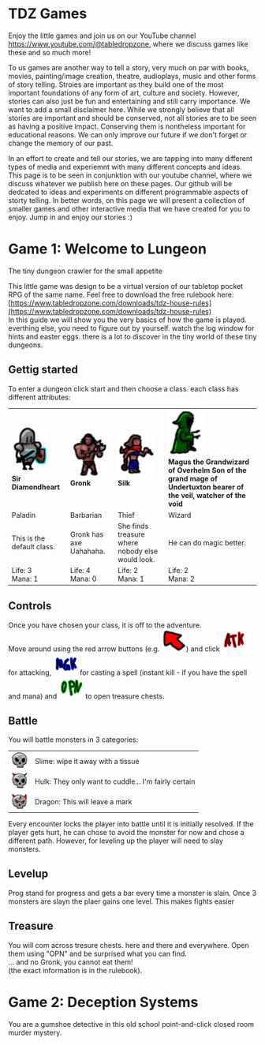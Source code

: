 # TDZ Games

Enjoy the little games and join us on our YouTube channel https://www.youtube.com/@tabledropzone, where we discuss games like these and so much more!

To us games are another way to tell a story, very much on par with books, movies, painting/image creation, theatre, audioplays, music and other forms of story telling. Stroies are important as they build one of the most important foundations of any form of art, culture and society. However, stories can also just be fun and entertaining and still carry importance. 
We want to add a small disclaimer here. While we strongly believe that all stories are important and should be conserved, not all stories are to be seen as having a positive impact. Conserving them is nontheless important for educational reasons. We can only improve our future if we don't forget or change the memory of our past.

In an effort to create and tell our stories, we are tapping into many different types of media and experiemnt with many different concepts and ideas. This page is to be seen in conjunktion with our youtube channel, where we discuss whatever we publish here on these pages. Our github will be dedcated to ideas and experiments on different programmable aspects of storty telling. In better words, on this page we will present a collection of smaller games and other interactive media that we have created for you to enjoy. 
Jump in and enjoy our stories :)

Game 1: Welcome to Lungeon
==========================

The tiny dungeon crawler for the small appetite

This little game was design to be a virtual version of our tabletop pocket RPG of the same name. Feel free to download the free rulebook here: [https://www.tabledropzone.com/downloads/tdz-house-rules](https://www.tabledropzone.com/downloads/tdz-house-rules)  
In this guide we will show you the very basics of how the game is played. everthing else, you need to figure out by yourself. watch the log window for hints and easter eggs. there is a lot to discover in the tiny world of these tiny dungeons.  

Gettig started
--------------

To enter a dungeon click start and then choose a class. each class has different attributes:  
  

|     |     |     |     |
| --- | --- | --- | --- |
| ![](Lungeon/images/Paladinbig.png)  <br>**Sir Diamondheart** | ![](Lungeon/images/Barbarianbig.png)  <br>**Gronk** | ![](Lungeon/images/Thiefbig.png)  <br>**Silk** | ![](Lungeon/images/Wizardbig.png)  <br>**Magus the Grandwizard of Overhelm Son of the grand mage of Undertuxton bearer of the veil, watcher of the void** |
| Paladin | Barbarian | Thief | Wizard |
| This is the default class. | Gronk has axe Uahahaha. | She finds treasure where nobody else would look. | He can do magic better. |
| Life: 3  <br>Mana: 1 | Life: 4  <br>Mana: 0 | Life: 2  <br>Mana: 1 | Life: 2  <br>Mana: 2 |

  

Controls
--------

Once you have chosen your class, it is off to the adventure.  
Move around using the red arrow buttons (e.g. ![](Lungeon/images/NW2.png)) and click ![](Lungeon/images/btn-ATK.png) for attacking, ![](Lungeon/images/btn-magic.png) for casting a spell (instant kill - if you have the spell and mana) and ![](Lungeon/images/btn-open.png) to open treasure chests.

Battle
------

You will battle monsters in 3 categories:  

|     |     |
| --- | --- |
| ![](Lungeon/images/Skull130.png) | Slime: wipe it away with a tissue |
| ![](Lungeon/images/Skull230.png) | Hulk: They only want to cuddle... I'm fairly certain |
| ![](Lungeon/images/Skull330.png) | Dragon: This will leave a mark |

  
Every encounter locks the player into battle until it is initially resolved. If the player gets hurt, he can chose to avoid the monster for now and chose a different path. However, for leveling up the player will need to slay monsters.

Levelup
-------

Prog stand for progress and gets a bar every time a monster is slain. Once 3 monsters are slayn the plaer gains one level. This makes fights easier

Treasure
--------

You will com across tresure chests. here and there and everywhere. Open them using "OPN" and be surprised what you can find.  
... and no Gronk, you cannot eat them!  
(the exact information is in the rulebook).


Game 2: Deception Systems
=========================

You are a gumshoe detective in this old school point-and-click closed room murder mystery.
